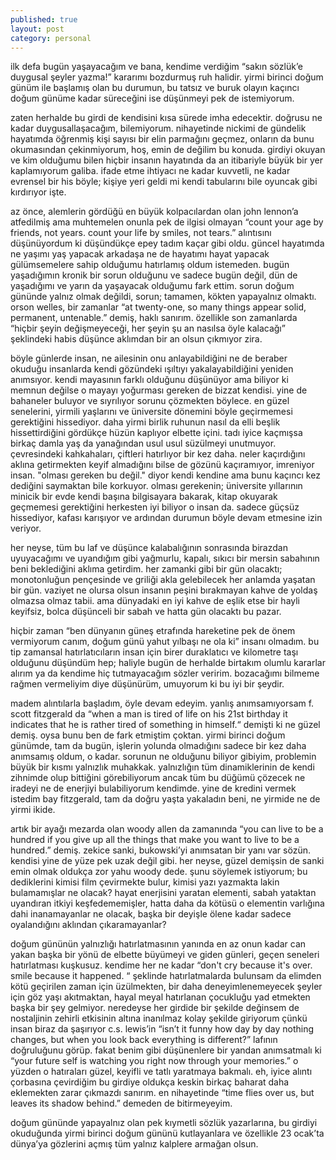 ```yaml
---
published: true
layout: post
category: personal
---
```

ilk defa bugün yaşayacağım ve bana, kendime verdiğim “sakın sözlük’e duygusal şeyler yazma!” kararımı bozdurmuş ruh halidir. yirmi birinci doğum günüm ile başlamış olan bu durumun, bu tatsız ve buruk olayın kaçıncı doğum günüme kadar süreceğini ise düşünmeyi pek de istemiyorum.

zaten herhalde bu girdi de kendisini kısa sürede imha edecektir. doğrusu ne kadar duygusallaşacağım, bilemiyorum. nihayetinde nickimi de gündelik hayatımda öğrenmiş kişi sayısı bir elin parmağını geçmez, onların da bunu okumasından çekinmiyorum, hoş, emin de değilim bu konuda. girdiyi okuyan ve kim olduğumu bilen hiçbir insanın hayatında da an itibariyle büyük bir yer kaplamıyorum galiba. ifade etme ihtiyacı ne kadar kuvvetli, ne kadar evrensel bir his böyle; kişiye yeri geldi mi kendi tabularını bile oyuncak gibi kırdırıyor işte.

az önce, alemlerin gördüğü en büyük kolpacılardan olan john lennon’a atfedilmiş ama muhtemelen onunla pek de ilgisi olmayan “count your age by friends, not years. count your life by smiles, not tears.” alıntısını düşünüyordum ki düşündükçe epey tadım kaçar gibi oldu. güncel hayatımda ne yaşımı yaş yapacak arkadaşa ne de hayatımı hayat yapacak gülümsemelere sahip olduğumu hatırlamış oldum istemeden. bugün yaşadığımın kronik bir sorun olduğunu ve sadece bugün değil, dün de yaşadığımı ve yarın da yaşayacak olduğumu fark ettim. sorun doğum gününde yalnız olmak değildi, sorun; tamamen, kökten yapayalnız olmaktı. orson welles, bir zamanlar “at twenty-one, so many things appear solid, permanent, untenable.” demiş, haklı sanırım. özellikle son zamanlarda “hiçbir şeyin değişmeyeceği, her şeyin şu an nasılsa öyle kalacağı” şeklindeki habis düşünce aklımdan bir an olsun çıkmıyor zira.

böyle günlerde insan, ne ailesinin onu anlayabildiğini ne de beraber okuduğu insanlarda kendi gözündeki ışıltıyı yakalayabildiğini yeniden anımsıyor. kendi mayasının farklı olduğunu düşünüyor ama biliyor ki memnun değilse o mayayı yoğurması gereken de bizzat kendisi. yine de bahaneler buluyor ve sıyrılıyor sorunu çözmekten böylece. en güzel senelerini, yirmili yaşlarını ve üniversite dönemini böyle geçirmemesi gerektiğini hissediyor. daha yirmi birlik ruhunun nasıl da elli beşlik hissettirdiğini gördükçe hüzün kaplıyor elbette içini. tadı iyice kaçmışsa birkaç damla yaş da yanağından usul usul süzülmeyi unutmuyor. çevresindeki kahkahaları, çiftleri hatırlıyor bir kez daha. neler kaçırdığını aklına getirmekten keyif almadığını bilse de gözünü kaçıramıyor, imreniyor insan. "olması gereken bu değil." diyor kendi kendine ama bunu kaçıncı kez dediğini saymaktan bile korkuyor. olması gerekenin; üniversite yıllarının minicik bir evde kendi başına bilgisayara bakarak, kitap okuyarak geçmemesi gerektiğini herkesten iyi biliyor o insan da. sadece güçsüz hissediyor, kafası karışıyor ve ardından durumun böyle devam etmesine izin veriyor.

her neyse, tüm bu laf ve düşünce kalabalığının sonrasında birazdan uyuyacağımı ve uyandığım gibi yağmurlu, kapalı, sıkıcı bir mersin sabahının beni beklediğini aklıma getirdim. her zamanki gibi bir gün olacaktı; monotonluğun pençesinde ve griliği akla gelebilecek her anlamda yaşatan bir gün. vaziyet ne olursa olsun insanın peşini bırakmayan kahve de yoldaş olmazsa olmaz tabii. ama dünyadaki en iyi kahve de eşlik etse bir hayli keyifsiz, bolca düşünceli bir sabah ve hatta gün olacaktı bu pazar.

hiçbir zaman “ben dünyanın güneş etrafında hareketine pek de önem vermiyorum canım, doğum günü yahut yılbaşı ne ola ki” insanı olmadım. bu tip zamansal hatırlatıcıların insan için birer duraklatıcı ve kilometre taşı olduğunu düşündüm hep; haliyle bugün de herhalde birtakım olumlu kararlar alırım ya da kendime hiç tutmayacağım sözler veririm. bozacağımı bilmeme rağmen vermeliyim diye düşünürüm, umuyorum ki bu iyi bir şeydir.

madem alıntılarla başladım, öyle devam edeyim. yanlış anımsamıyorsam f. scott fitzgerald da “when a man is tired of life on his 21st birthday it indicates that he is rather tired of something in himself.“ demişti ki ne güzel demiş. oysa bunu ben de fark etmiştim çoktan. yirmi birinci doğum günümde, tam da bugün, işlerin yolunda olmadığını sadece bir kez daha anımsamış oldum, o kadar. sorunun ne olduğunu biliyor gibiyim, problemin büyük bir kısmı yalnızlık muhakkak. yalnızlığın tüm dinamiklerinin de kendi zihnimde olup bittiğini görebiliyorum ancak tüm bu düğümü çözecek ne iradeyi ne de enerjiyi bulabiliyorum kendimde. yine de kredini vermek istedim bay fitzgerald, tam da doğru yaşta yakaladın beni, ne yirmide ne de yirmi ikide.

artık bir ayağı mezarda olan woody allen da zamanında “you can live to be a hundred if you give up all the things that make you want to live to be a hundred.” demiş. zekice sanki, bukowski’yi anımsatan bir yanı var sözün. kendisi yine de yüze pek uzak değil gibi. her neyse, güzel demişsin de sanki emin olmak oldukça zor yahu woody dede. şunu söylemek istiyorum; bu dediklerini kimisi film çevirmekte bulur, kimisi yazı yazmakta lakin bulamamışlar ne olacak? hayat enerjisini yaratan elementi, sabah yataktan uyandıran itkiyi keşfedememişler, hatta daha da kötüsü o elementin varlığına dahi inanamayanlar ne olacak, başka bir deyişle ölene kadar sadece oyalandığını aklından çıkaramayanlar?

doğum gününün yalnızlığı hatırlatmasının yanında en az onun kadar can yakan başka bir yönü de elbette büyümeyi ve giden günleri, geçen seneleri hatırlatması kuşkusuz. kendime her ne kadar “don't cry because it's over. smile because it happened. “ şeklinde hatırlatmalarda bulunsam da elimden kötü geçirilen zaman için üzülmekten, bir daha deneyimlenemeyecek şeyler için göz yaşı akıtmaktan, hayal meyal hatırlanan çocukluğu yad etmekten başka bir şey gelmiyor. neredeyse her girdide bir şekilde değinsem de nostaljinin zehirli etkisinin altına inanılmaz kolay şekilde giriyorum çünkü insan biraz da şaşırıyor c.s. lewis’in “isn’t it funny how day by day nothing changes, but when you look back everything is different?” lafının doğruluğunu görüp. fakat benim gibi düşünenlere bir yandan anımsatmalı ki “your future self is watching you right now through your memories.” o yüzden o hatıraları güzel, keyifli ve tatlı yaratmaya bakmalı. eh, iyice alıntı çorbasına çevirdiğim bu girdiye oldukça keskin birkaç baharat daha eklemekten zarar çıkmazdı sanırım. en nihayetinde “time flies over us, but leaves its shadow behind.” demeden de bitirmeyeyim.

doğum gününde yapayalnız olan pek kıymetli sözlük yazarlarına, bu girdiyi okuduğunda yirmi birinci doğum gününü kutlayanlara ve özellikle 23 ocak’ta dünya’ya gözlerini açmış tüm yalnız kalplere armağan olsun.